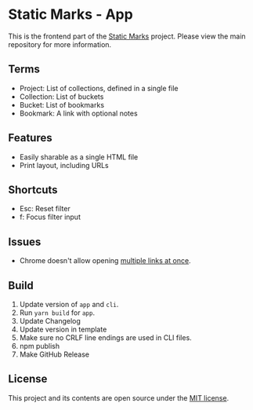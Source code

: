 # Static Marks - App

This is the frontend part of the [Static Marks](https://github.com/darekkay/static-marks) project. Please view the main repository for more information.

## Terms

- Project: List of collections, defined in a single file
- Collection: List of buckets
- Bucket: List of bookmarks
- Bookmark: A link with optional notes

## Features

- Easily sharable as a single HTML file
- Print layout, including URLs

## Shortcuts

- Esc: Reset filter
- f: Focus filter input

## Issues

- Chrome doesn't allow opening [multiple links at once](https://stackoverflow.com/questions/16749907/window-open-behaviour-in-chrome-tabs-windows).

## Build

1. Update version of `app` and `cli`.
2. Run `yarn build` for `app`.
3. Update Changelog
4. Update version in template
5. Make sure no CRLF line endings are used in CLI files.
6. npm publish
7. Make GitHub Release

## License

This project and its contents are open source under the [MIT license](https://github.com/darekkay/static-marks/blob/master/LICENSE).
